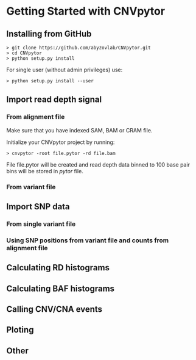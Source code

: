 # Getting Started with CNVpytor

## Installing from GitHub

```
> git clone https://github.com/abyzovlab/CNVpytor.git
> cd CNVpytor
> python setup.py install
```
For single user (without admin privileges) use:
```
> python setup.py install --user
```

## Import read depth signal

### From alignment file

Make sure that you have indexed SAM, BAM or CRAM file.

Initialize your CNVpytor project by running:

```
> cnvpytor -root file.pytor -rd file.bam
```

File file.pytor will be created and read depth data binned to 100 base pair bins will be stored in _pytor_ file.

### From variant file

## Import SNP data

### From single variant file

### Using SNP positions from variant file and counts from alignment file

## Calculating RD histograms

## Calculating BAF histograms

## Calling CNV/CNA events

## Ploting

## Other
